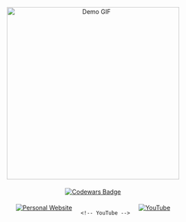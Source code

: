 <div style="text-align:center; max-width:600px; margin:auto;">

  <!-- Гифка -->
  <img src="https://media1.giphy.com/media/v1.Y2lkPTc5MGI3NjExZHluM29ydGx3OHhoOWZ3ZXYwZTc0ZnBraDJmZnpvNmV2bTVyaXpleCZlcD12MV9pbnRlcm5hbF9naWZfYnlfaWQmY3Q9Zw/zOvBKUUEERdNm/giphy.gif" alt="Demo GIF" width="400" />
  
  <!-- Codewars Badge -->
  <div style="margin:20px 0;">
    <a href="https://www.codewars.com/users/DanilaBezhin/badges/large" target="_blank">
      <img src="https://www.codewars.com/users/DanilaBezhin/badges/large" alt="Codewars Badge" />
    </a>
  </div>

  <!-- Ссылки в одну строку -->
  <div style="display:flex; justify-content:center; gap:20px;">
    <!-- Личный сайт -->
    <a href="https://danilabezhin.github.io/green_school/" target="_blank">
      <img src="https://img.shields.io/badge/Personal%20Website-%234CAF50.svg?style=for-the-badge&logo=github&logoColor=white" alt="Personal Website" />
    </a>
    
    <!-- YouTube -->
  <a href="https://www.youtube.com/" target="_blank">
    <img src="https://img.shields.io/badge/YouTube-%23FF0000.svg?style=for-the-badge&logo=youtube&logoColor=white" alt="YouTube" />
  </a>
  </div>

</div>
